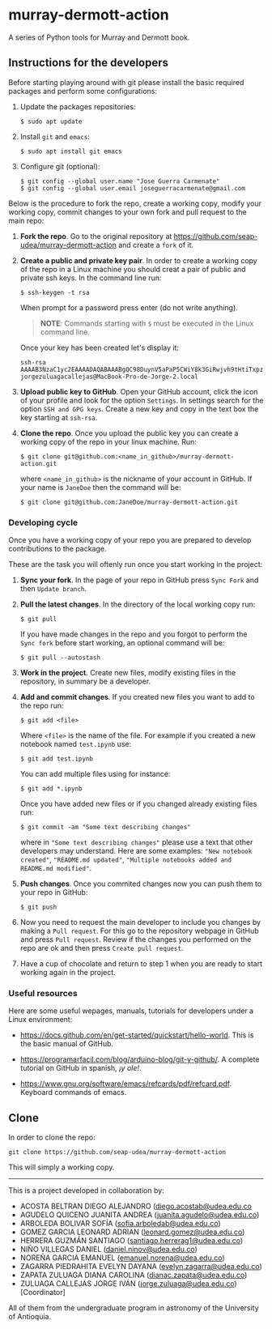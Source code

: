 # murray-dermott-action
A series of Python tools for Murray and Dermott book.

## Instructions for the developers

Before starting playing around with git please install the basic
required packages and perform some configurations:

1. Update the packages repositories:

   ```linux
   $ sudo apt update
   ```

2. Install `git` and `emacs`:

   ```linux
   $ sudo apt install git emacs
   ```

3. Configure git (optional):

   ```linux
   $ git config --global user.name "Jose Guerra Carmenate"
   $ git config --global user.email joseguerracarmenate@gmail.com
   ```

Below is the procedure to fork the repo, create a working copy, modify
your working copy, commit changes to your own fork and pull request to
the main repo:

1. **Fork the repo**. Go to the original repository at
   https://github.com/seap-udea/murray-dermott-action and create a
   `fork` of it.

2. **Create a public and private key pair**. In order to create a
   working copy of the repo in a Linux machine you should creat a pair
   of public and private ssh keys. In the command line run:

   ```linux
   $ ssh-keygen -t rsa
   ```

   When prompt for a password press enter (do not write anything).

   > **NOTE**: Commands starting with `$` must be executed in the
     Linux command line.

   Once your key has been created let's display it:

   ``` $ cat $HOME/.ssh/id_rsa.pub ssh-rsa
   ssh-rsa AAAAB3NzaC1yc2EAAAADAQABAAABgQC98DuynV5aPaP5CWiY8k3GiRwjvh9tHtiTxpzQ48s3pNj8iqxjr8YUuoaJghqenXwjgvxHBkPqtR8x6sWIw+ijV/bsRq49NloQDvr5d9QPsgpHk4omSDr+z9ZTGNKpQnv0YodvuwxuHA87puNWKmwKSk+8hMtG9VI6mnzL/SbzZfDoj+Z6fwSckmDG+XP7he0ARkzXrktkRTTLebA34NoGf5vzL7Xz9gAyFwocrbpeUARVDAV6y3C41mCh90tPeFViMUeGpWES6gsQBdvY1GV5blVoUQMLZH5IDp7hKbJoysKE=
   jorgezuluagacallejas@MacBook-Pro-de-Jorge-2.local
   ```
     
3. **Upload public key to GitHub**. Open your GitHub account, click
   the icon of your profile and look for the option `Settings`. In
   settings search for the option `SSH and GPG keys`. Create a new key
   and copy in the text box the key starting at `ssh-rsa`.

4. **Clone the repo**. Once you upload the public key you can create a
   working copy of the repo in your linux machine. Run:

   ```linux
   $ git clone git@github.com:<name_in_github>/murray-dermott-action.git
   ```

   where `<name_in_github>` is the nickname of your account in
   GitHub. If your name is `JaneDoe` then the command will be:

   ```linux
   $ git clone git@github.com:JaneDoe/murray-dermott-action.git
   ```

### Developing cycle

Once you have a working copy of your repo you are prepared to develop
contributions to the package.

These are the task you will oftenly run once you start working in the
project:

1. **Sync your fork**. In the page of your repo in GitHub press `Sync
   Fork` and then `Update branch`.

2. **Pull the latest changes**. In the directory of the local working
   copy run:

   ```linux
   $ git pull
   ```

   If you have made changes in the repo and you forgot to perform the
   `Sync fork` before start working, an optional command will be:

   ```linux
   $ git pull --autostash
   ```


3. **Work in the project**. Create new files, modify existing files in
   the repository, in summary be a developer.

4. **Add and commit changes**. If you created new files you want to
   add to the repo run:

   ```linux
   $ git add <file>
   ```

   Where `<file>` is the name of the file. For example if you created a new notebook named `test.ipynb` use:

   ```linux
   $ git add test.ipynb
   ```

   You can add multiple files using for instance:

   ```linux
   $ git add *.ipynb
   ```

   Once you have added new files or if you changed already existing files run:

   ```linux
   $ git commit -am "Some text describing changes"
   ```

   where in `"Some text describing changes"` please use a text that
   other developers may understand. Here are some examples: `"New
   notebook created"`, `"README.md updated"`, `"Multiple notebooks
   added and README.md modified"`.

5. **Push changes**. Once you commited changes now you can push them
   to your repo in GitHub:

   ```linux
   $ git push
   ```

6. Now you need to request the main developer to include you changes
   by making a `Pull request`. For this go to the repository webpage
   in GitHub and press `Pull request`. Review if the changes you
   performed on the repo are ok and then press `Create pull request`.

7. Have a cup of chocolate and return to step 1 when you are ready to
   start working again in the project.

### Useful resources

Here are some useful wepages, manuals, tutorials for developers under
a Linux environment:

- https://docs.github.com/en/get-started/quickstart/hello-world. This
  is the basic manual of GitHub.

- https://programarfacil.com/blog/arduino-blog/git-y-github/. A
  complete tutorial on GitHub in spanish, *¡y ole!*.

- https://www.gnu.org/software/emacs/refcards/pdf/refcard.pdf. Keyboard
  commands of emacs.

## Clone

In order to clone the repo:

```
git clone https://github.com/seap-udea/murray-dermott-action
```

This will simply a working copy.

---------

This is a project developed in collaboration by:

- ACOSTA BELTRAN DIEGO ALEJANDRO (diego.acostab@udea.edu.co
- AGUDELO QUICENO JUANITA ANDREA (juanita.agudelo@udea.edu.co)
- ARBOLEDA BOLIVAR SOFÍA (sofia.arboledab@udea.edu.co)
- GOMEZ GARCIA LEONARD ADRIAN (leonard.gomez@udea.edu.co)
- HERRERA GUZMÁN SANTIAGO (santiago.herrerag1@udea.edu.co)
- NIÑO VILLEGAS DANIEL (daniel.ninov@udea.edu.co)
- NOREÑA GARCIA EMANUEL (emanuel.norena@udea.edu.co)
- ZAGARRA PIEDRAHITA EVELYN DAYANA (evelyn.zagarra@udea.edu.co)
- ZAPATA ZULUAGA DIANA CAROLINA (dianac.zapata@udea.edu.co)
- ZULUAGA CALLEJAS JORGE IVÁN (jorge.zuluaga@udea.edu.co) [Coordinator]  

All of them from the undergraduate program in astronomy of the
University of Antioquia.

